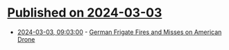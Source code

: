 # [Published on 2024-03-03](index.md)

* [2024-03-03, 09:03:00](https://soylentnews.org/article.pl?sid=24/03/01/0813237&from=rss) - [German Frigate Fires and Misses on American Drone](https://soylentnews.org/article.pl?sid=24/03/01/0813237&from=rss)
